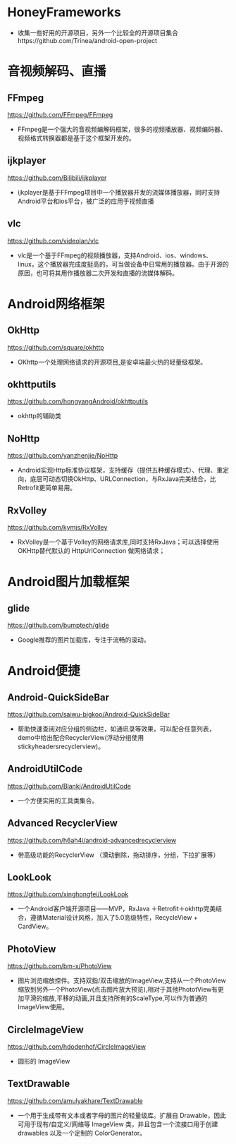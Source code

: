 # HoneyFrameworks
* 收集一些好用的开源项目，另外一个比较全的开源项目集合https://github.com/Trinea/android-open-project
# 音视频解码、直播
## FFmpeg
https://github.com/FFmpeg/FFmpeg

*  FFmpeg是一个强大的音视频编解码框架，很多的视频播放器、视频编码器、视频格式转换器都是基于这个框架开发的。

## ijkplayer

https://github.com/Bilibili/ijkplayer

*  ijkplayer是基于FFmpeg项目中一个播放器开发的流媒体播放器，同时支持Android平台和ios平台，被广泛的应用于视频直播

## vlc

https://github.com/videolan/vlc

*  vlc是一个基于FFmpeg的视频播放器，支持Android、ios、windows、linux，这个播放器完成度挺高的，可当做设备中日常用的播放器。由于开源的原因，也可将其用作播放器二次开发和直播的流媒体解码。

# Android网络框架
## OkHttp
https://github.com/square/okhttp
* OKhttp一个处理网络请求的开源项目,是安卓端最火热的轻量级框架。

## okhttputils
https://github.com/hongyangAndroid/okhttputils

* okhttp的辅助类

## NoHttp
https://github.com/yanzhenjie/NoHttp

* Android实现Http标准协议框架，支持缓存（提供五种缓存模式）、代理、重定向，底层可动态切换OkHttp、URLConnection，与RxJava完美结合，比Retrofit更简单易用。

## RxVolley
https://github.com/kymjs/RxVolley
* RxVolley是一个基于Volley的网络请求库,同时支持RxJava；可以选择使用OKHttp替代默认的 HttpUrlConnection 做网络请求；

# Android图片加载框架

## glide
https://github.com/bumptech/glide

* Google推荐的图片加载库，专注于流畅的滚动。
# Android便捷
## Android-QuickSideBar

https://github.com/saiwu-bigkoo/Android-QuickSideBar

* 帮助快速查阅对应分组的侧边栏，如通讯录等效果，可以配合任意列表，demo中给出配合RecyclerView(浮动分组使用stickyheadersrecyclerview)。

## AndroidUtilCode
https://github.com/Blankj/AndroidUtilCode

* 一个方便实用的工具类集合。

## Advanced RecyclerView
https://github.com/h6ah4i/android-advancedrecyclerview
* 带高级功能的RecyclerView （滑动删除，拖动排序，分组，下拉扩展等）

## LookLook
https://github.com/xinghongfei/LookLook
* 一个Android客户端开源项目——MVP，RxJava ＋Retrofit＋okhttp完美结合，遵循Material设计风格，加入了5.0高级特性，RecycleView + CardView。

## PhotoView
https://github.com/bm-x/PhotoView
* 图片浏览缩放控件。支持双指/双击缩放的ImageView,支持从一个PhotoView缩放到另外一个PhotoView(点击图片放大预览),相对于其他PhototView有更加平滑的缩放,平移的动画,并且支持所有的ScaleType,可以作为普通的ImageView使用。
## CircleImageView
https://github.com/hdodenhof/CircleImageView
* 圆形的 ImageView
## TextDrawable
https://github.com/amulyakhare/TextDrawable
* 一个用于生成带有文本或者字母的图片的轻量级库。扩展自 Drawable，因此可用于现有/自定义/网络等 ImageView 类，并且包含一个流接口用于创建 drawables 以及一个定制的 ColorGenerator。
